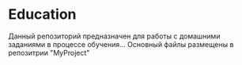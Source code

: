 # Education
Данный репозиторий предназначен для работы с домашними заданиями в процессе обучения… Основный файлы размещены в репозитрии "MyProject"
